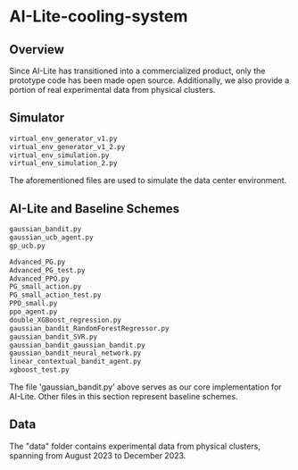 # AI-Lite-cooling-system    

## Overview
Since AI-Lite has transitioned into a commercialized product, only the prototype code has been made open source. Additionally, we also provide a portion of real experimental data from physical clusters.

## Simulator
```python
virtual_env_generator_v1.py
virtual_env_generator_v1_2.py
virtual_env_simulation.py
virtual_env_simulation_2.py
```
The aforementioned files are used to simulate the data center environment.

## AI-Lite and Baseline Schemes
```python
gaussian_bandit.py
gaussian_ucb_agent.py
gp_ucb.py

Advanced_PG.py
Advanced_PG_test.py
Advanced_PPO.py
PG_small_action.py
PG_small_action_test.py
PPO_small.py
ppo_agent.py
double_XGBoost_regression.py
gaussian_bandit_RandomForestRegressor.py
gaussian_bandit_SVR.py
gaussian_bandit_gaussian_bandit.py
gaussian_bandit_neural_network.py
linear_contextual_bandit_agent.py
xgboost_test.py
```
The file 'gaussian_bandit.py' above serves as our core implementation for AI-Lite. Other files in this section represent baseline schemes.

## Data
The "data" folder contains experimental data from physical clusters, spanning from August 2023 to December 2023.





